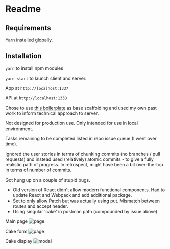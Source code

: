 # Readme

## Requirements

Yarn installed globally.

## Installation

```yarn``` to install npm modules


```yarn start``` to launch client and server.

App at ```http://localhost:1337```

API at ```http://localhost:1338```


Chose to use [this boilerplate](https://github.com/alexdevero/express-react-webapp-boilerplate) as base scaffolding and used my own past work to inform technical approach to server.


Not designed for production use. Only intended for use in local environment.


Tasks remaining to be completed listed in repo issue queue (I went over time).


Ignored the user stories in terms of chunking commits (no branches / pull requests) and instead used (relatively) atomic commits - to give a fully realistic path of progress. In retrospect, might have been a bit over-the-top in terms of number of commits.


Got hung up on a couple of stupid bugs.

* Old version of React didn't allow modern functional components. Had to update React and Webpack and add additional package.
* Set to only allow Patch but was actually using put. Mismatch between routes and accept header.
* Using singular 'cake' in postman path (compounded by issue above)


Main page
![page](https://github.com/pau1m/fullstack-test/blob/master/notes/page.png?raw=true)

Cake form
![page](https://github.com/pau1m/fullstack-test/blob/master/notes/cakeform.png?raw=true)

Cake display
![modal](https://github.com/pau1m/fullstack-test/blob/master/notes/cakemodal.png?raw=true)





